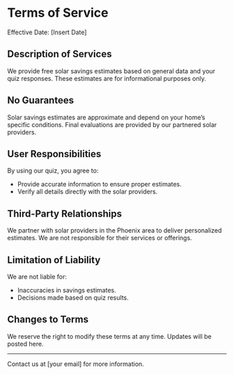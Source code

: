 # Terms of Service

Effective Date: [Insert Date]

## Description of Services
We provide free solar savings estimates based on general data and your quiz responses. These estimates are for informational purposes only.

## No Guarantees
Solar savings estimates are approximate and depend on your home’s specific conditions. Final evaluations are provided by our partnered solar providers.

## User Responsibilities
By using our quiz, you agree to:
- Provide accurate information to ensure proper estimates.
- Verify all details directly with the solar providers.

## Third-Party Relationships
We partner with solar providers in the Phoenix area to deliver personalized estimates. We are not responsible for their services or offerings.

## Limitation of Liability
We are not liable for:
- Inaccuracies in savings estimates.
- Decisions made based on quiz results.

## Changes to Terms
We reserve the right to modify these terms at any time. Updates will be posted here.

---

Contact us at [your email] for more information.
